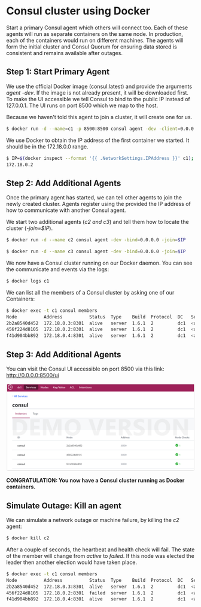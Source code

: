 # Consul cluster using Docker

Start a primary Consul agent which others will connect too. Each of these agents will run as separate containers on the same node. 
In production, each of the containers would run on different machines. The agents will form the initial cluster and Consul Quorum 
for ensuring data stored is consistent and remains available after outages.

## Step 1: Start Primary Agent 

We use the official Docker image (consul:latest) and provide the arguments _agent -dev_. 
If the image is not already present, it will be downloaded first.
To make the UI accessible we tell Consul to bind to the public IP instead of 127.0.0.1. The UI runs on port 8500 which we map to the host.

Because we haven't told this agent to join a cluster, it will create one for us.

```bash
$ docker run -d --name=c1 -p 8500:8500 consul agent -dev -client=0.0.0.0 -bind=0.0.0.0
```

We use Docker to obtain the IP address of the first container we started. It should be in the 172.18.0.0 range.

```bash
$ IP=$(docker inspect --format '{{ .NetworkSettings.IPAddress }}' c1); echo $IP
172.18.0.2
```

## Step 2: Add Additional Agents

Once the primary agent has started, we can tell other agents to join the newly created cluster. 
Agents register using the provided the IP address of how to communicate with another Consul agent.

We start two additional agents (_c2 and c3_) and tell them how to locate the cluster (_-join=$IP_).
```bash
$ docker run -d --name c2 consul agent -dev -bind=0.0.0.0 -join=$IP
```
```bash
$ docker run -d --name c3 consul agent -dev -bind=0.0.0.0 -join=$IP
```

We now have a Consul cluster running on our Docker daemon. You can see the communicate and events via the logs:
```bash
$ docker logs c1
```

We can list all the members of a Consul cluster by asking one of our Containers:
```bash
$ docker exec -t c1 consul members
Node          Address          Status  Type    Build  Protocol  DC   Segment
2b2a8540d452  172.18.0.3:8301  alive   server  1.6.1  2         dc1  <all>
456f224d8105  172.18.0.2:8301  alive   server  1.6.1  2         dc1  <all>
f41d904bb892  172.18.0.4:8301  alive   server  1.6.1  2         dc1  <all>
```

## Step 3: Add Additional Agents

You can visit the Consul UI accessible on port 8500 via this link: http://0.0.0.0:8500/ui

![ScreenShot: Consul UI](./images/consul-ui.png)

**CONGRATULATION: You now have a Consul cluster running as Docker containers.**

## Simulate Outage: Kill an agent

We can simulate a network outage or machine failure, by killing the _c2_ agent:
```bash
$ docker kill c2
```

After a couple of seconds, the heartbeat and health check will fail. The state of the member will change from _active_ to _failed_.
If this node was elected the leader then another election would have taken place.
```bash
$ docker exec -t c1 consul members
Node          Address          Status  Type    Build  Protocol  DC   Segment
2b2a8540d452  172.18.0.3:8301  alive   server  1.6.1  2         dc1  <all>
456f224d8105  172.18.0.2:8301  failed  server  1.6.1  2         dc1  <all>
f41d904bb892  172.18.0.4:8301  alive   server  1.6.1  2         dc1  <all>
```

